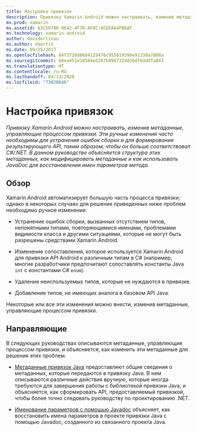 ```yaml
---
title: Настройка привязок
description: Привязку Xamarin.Android можно настраивать, изменив метаданные, управляющие процессом привязки. Эти ручные изменения часто необходимы для устранения ошибок сборки и для формирования результирующего API, таким образом, чтобы он больше соответствовал C#/.NET. В данном руководстве объясняется структура этих метаданных, как модифицировать метаданные и как использовать JavaDoc для восстановления имен параметров метода.
ms.prod: xamarin
ms.assetid: 63C5078D-9E42-4F70-AF8C-8CEEA84FB6AF
ms.technology: xamarin-android
author: davidortinau
ms.author: daortin
ms.date: 09/25/2017
ms.openlocfilehash: 04f3720d8684129476c955819390e91330a7800a
ms.sourcegitcommit: b0ea451e18504e6267b896732dd26df64ddfa843
ms.translationtype: HT
ms.contentlocale: ru-RU
ms.lasthandoff: 04/13/2020
ms.locfileid: "73020646"
---
```

# <a name="customizing-bindings"></a>Настройка привязок

_Привязку Xamarin.Android можно настраивать, изменив метаданные, управляющие процессом привязки. Эти ручные изменения часто необходимы для устранения ошибок сборки и для формирования результирующего API, таким образом, чтобы он больше соответствовал C#/.NET. В данном руководстве объясняется структура этих метаданных, как модифицировать метаданные и как использовать JavaDoc для восстановления имен параметров метода._

## <a name="overview"></a>Обзор

Xamarin.Android автоматизирует большую часть процесса привязки; однако в некоторых случаях для решения приведенных ниже проблем необходимо ручное изменение.

- Устранение ошибок сборки, вызванных отсутствием типов, непонятными типами, повторяющимися именами, проблемами видимости класса и другими ситуациями, которые не могут быть разрешены средствами Xamarin.Android. 

- Изменение сопоставления, которое используется Xamarin.Android для привязки API Android к различным типам в C# (например, многие разработчики предпочитают сопоставлять константы Java `int` с константами C# `enum`).

- Удаление неиспользуемых типов, которые не нуждаются в привязке. 

- Добавление типов, не имеющих аналога в базовом API Java. 

Некоторые или все эти изменения можно внести, изменив метаданные, управляющие процессом привязки.

## <a name="guides"></a>Направляющие

В следующих руководствах описываются метаданные, управляющие процессом привязки, и объясняется, как изменить эти метаданные для решения этих проблем.

- [Метаданные привязок Java](~/android/platform/binding-java-library/customizing-bindings/java-bindings-metadata.md) предоставляют общие сведения о метаданных, которые передаются в привязку Java.
    В нем описываются различные действия вручную, которые иногда требуются для завершения работы с библиотекой привязки Java, и объясняется, как сформировать API, предоставляемый привязкой, чтобы более точно следовать руководству по проектированию .NET.

- [Именование параметров с помощью Javadoc](~/android/platform/binding-java-library/customizing-bindings/naming-parameters-with-javadoc.md) объясняет, как восстановить имена параметров в проекте привязки Java с помощью Javadoc, созданного из связанного проекта Java.
